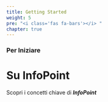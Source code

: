 ```yaml
---
title: Getting Started
weight: 5
pre: "<i class='fas fa-bars'></i> "
chapter: true
---
```


### Per Iniziare
# Su InfoPoint

Scopri i concetti chiave di ***InfoPoint***
